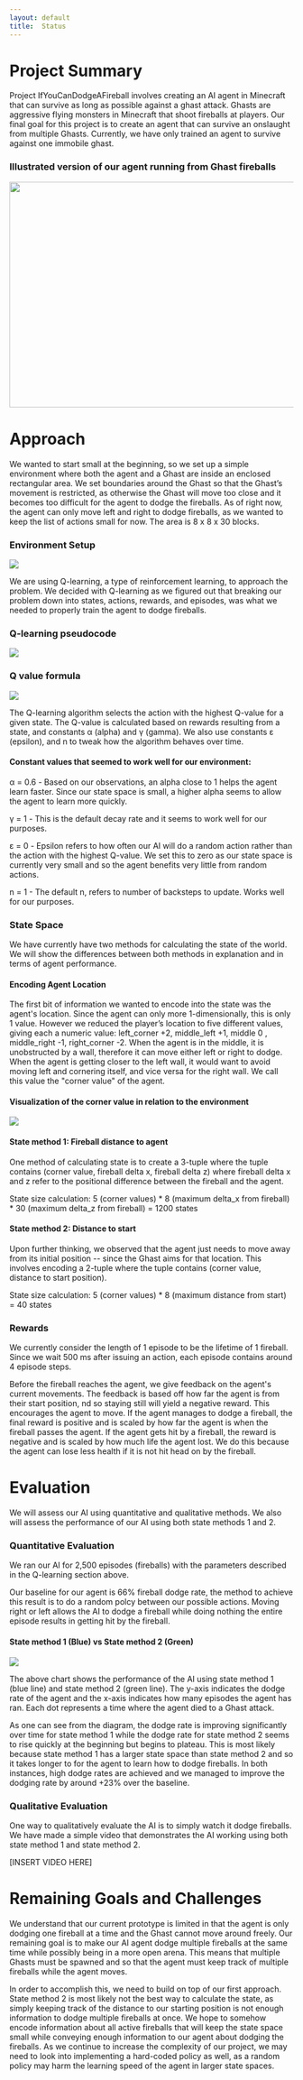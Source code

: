 ```yaml
---
layout: default
title:  Status
---
```


# Project Summary
Project IfYouCanDodgeAFireball involves creating an AI agent in Minecraft that can survive as long as possible against a ghast attack. Ghasts are aggressive flying monsters in Minecraft that shoot fireballs at players. Our final goal for this project is to create an agent that can survive an onslaught from multiple Ghasts. Currently, we have only trained an agent to survive against one immobile ghast.
 
### Illustrated version of our agent running from Ghast fireballs
<img src="http://i.imgur.com/Mt1oxS9.jpg" width="600" height="400"/>
 
# Approach
We wanted to start small at the beginning, so we set up a simple environment where both the agent and a Ghast are inside an enclosed rectangular area. We set boundaries around the Ghast so that the Ghast’s movement is restricted, as otherwise the Ghast will move too close and it becomes too difficult for the agent to dodge the fireballs. As of right now, the agent can only move left and right to dodge fireballs, as we wanted to keep the list of actions small for now. The area is 8 x 8 x 30 blocks.

### Environment Setup
<img src="http://i.imgur.com/7fP5THM.png"/>

We are using Q-learning, a type of reinforcement learning, to approach the problem. We decided with Q-learning as we figured out that breaking our problem down into states, actions, rewards, and episodes, was what we needed to properly train the agent to dodge fireballs.
 
### Q-learning pseudocode
<img src="http://i.imgur.com/oi6jv72.png"/>
 
### Q value formula
<img src="http://i.imgur.com/eAyNfY1.png"/>
 
The Q-learning algorithm selects the action with the highest Q-value for a given state. The Q-value is calculated based on rewards resulting from a state, and constants α (alpha) and γ (gamma). We also use constants ε (epsilon), and n to tweak how the algorithm behaves over time.

#### Constant values that seemed to work well for our environment:
α = 0.6 - Based on our observations, an alpha close to 1 helps the agent learn faster. Since our state space is small, a higher alpha seems to allow the agent to learn more quickly.

γ = 1 - This is the default decay rate and it seems to work well for our purposes.

ε = 0 - Epsilon refers to how often our AI will do a random action rather than the action with the highest Q-value. We set this to zero as our state space is currently very small and so the agent benefits very little from random actions.

n = 1 - The default n, refers to number of backsteps to update. Works well for our purposes.

### State Space
We have currently have two methods for calculating the state of the world. We will show the differences between both methods in explanation and in terms of agent performance.

#### Encoding Agent Location
The first bit of information we wanted to encode into the state was the agent's location. Since the agent can only more 1-dimensionally, this is only 1 value. However we reduced the player’s location to five different values, giving each a numeric value: left_corner +2, middle_left +1, middle 0 , middle_right -1, right_corner -2.  When the agent is in the middle, it is unobstructed by a wall, therefore it can move either left or right to dodge.  When the agent is getting closer to the left wall, it would want to avoid moving left and cornering itself, and vice versa for the right wall. We call this value the "corner value" of the agent.

#### Visualization of the corner value in relation to the environment
<img src="http://i.imgur.com/KrCKk89.png"/>

#### State method 1: Fireball distance to agent
One method of calculating state is to create a 3-tuple where the tuple contains (corner value, fireball delta x, fireball delta z) where fireball delta x and z refer to the positional difference between the fireball and the agent.

State size calculation: 5 (corner values) * 8 (maximum delta_x from fireball) * 30 (maximum delta_z from fireball) = 1200 states

#### State method 2: Distance to start
Upon further thinking, we observed that the agent just needs to move away from its initial position -- since the Ghast aims for that location. This involves encoding a 2-tuple where the tuple contains (corner value, distance to start position).

State size calculation: 5 (corner values) * 8 (maximum distance from start) = 40 states

### Rewards
We currently consider the length of 1 episode to be the lifetime of 1 fireball. Since we wait 500 ms after issuing an action, each episode contains around 4 episode steps.

Before the fireball reaches the agent, we give feedback on the agent's current movements. The feedback is based off how far the agent is from their start position, nd so staying still will yield a negative reward. This encourages the agent to move. If the agent manages to dodge a fireball, the final reward is positive and is scaled by how far the agent is when the fireball passes the agent. If the agent gets hit by a fireball, the reward is negative and is scaled by how much life the agent lost. We do this because the agent can lose less health if it is not hit head on by the fireball.

# Evaluation
We will assess our AI using quantitative and qualitative methods. We also will assess the performance of our AI using both state methods 1 and 2.

### Quantitative Evaluation
We ran our AI for 2,500 episodes (fireballs) with the parameters described in the Q-learning section above.

Our baseline for our agent is 66% fireball dodge rate, the method to achieve this result is to do a random polcy between our possible actions. Moving right or left allows the AI to dodge a fireball while doing nothing the entire episode results in getting hit by the fireball.

#### State method 1 (Blue) vs State method 2 (Green)
<img src="http://i.imgur.com/enS7NEp.png"/>

The above chart shows the performance of the AI using state method 1 (blue line) and state method 2 (green line). The y-axis indicates the dodge rate of the agent and the x-axis indicates how many episodes the agent has ran. Each dot represents a time where the agent died to a Ghast attack.

As one can see from the diagram, the dodge rate is improving significantly over time for state method 1 while the dodge rate for state method 2 seems to rise quickly at the beginning but begins to plateau. This is most likely because state method 1 has a larger state space than state method 2 and so it takes longer to for the agent to learn how to dodge fireballs. In both instances, high dodge rates are achieved and we managed to improve the dodging rate by around +23% over the baseline.

### Qualitative Evaluation
One way to qualitatively evaluate the AI is to simply watch it dodge fireballs. We have made a simple video that demonstrates the AI working using both state method 1 and state method 2.

[INSERT VIDEO HERE]

# Remaining Goals and Challenges
We understand that our current prototype is limited in that the agent is only dodging one fireball at a time and the Ghast cannot move around freely. Our remaining goal is to make our AI agent dodge multiple fireballs at the same time while possibly being in a more open arena. This means that multiple Ghasts must be spawned and so that the agent must keep track of multiple fireballs while the agent moves.

In order to accomplish this, we need to build on top of our first approach. State method 2 is most likely not the best way to calculate the state, as simply keeping track of the distance to our starting position is not enough information to dodge multiple fireballs at once. We hope to somehow encode information about all active fireballs that will keep the state space small while conveying enough information to our agent about dodging the fireballs. As we continue to increase the complexity of our project, we may need to look into implementing a hard-coded policy as well, as a random policy may harm the learning speed of the agent in larger state spaces.